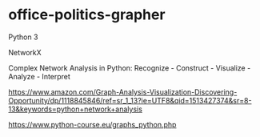 # office-politics-grapher

Python 3 

NetworkX

Complex Network Analysis in Python: Recognize - Construct - Visualize - Analyze - Interpret

https://www.amazon.com/Graph-Analysis-Visualization-Discovering-Opportunity/dp/1118845846/ref=sr_1_13?ie=UTF8&qid=1513427374&sr=8-13&keywords=python+network+analysis

https://www.python-course.eu/graphs_python.php

